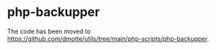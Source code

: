 # php-backupper

The code has been moved to https://github.com/dmotte/utils/tree/main/php-scripts/php-backupper.
